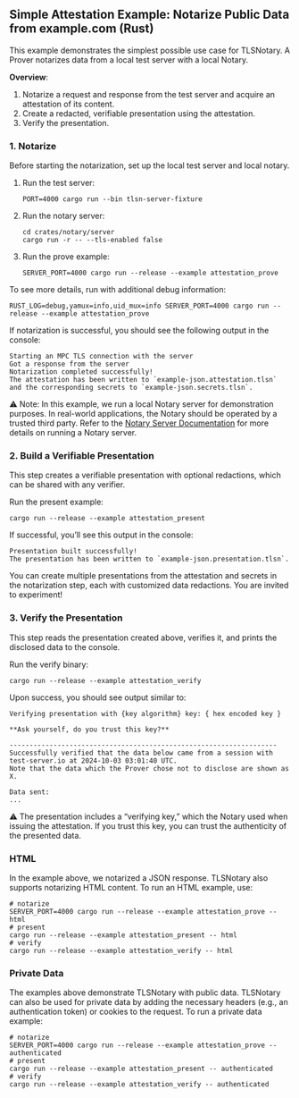 ## Simple Attestation Example: Notarize Public Data from example.com (Rust) <a name="rust-simple"></a>

This example demonstrates the simplest possible use case for TLSNotary. A Prover notarizes data from a local test server with a local Notary.

**Overview**:
1. Notarize a request and response from the test server and acquire an attestation of its content.
2. Create a redacted, verifiable presentation using the attestation.
3. Verify the presentation.

### 1. Notarize

Before starting the notarization, set up the local test server and local notary.

1. Run the test server:
    ```shell
    PORT=4000 cargo run --bin tlsn-server-fixture
    ```
2. Run the notary server:
    ```shell
    cd crates/notary/server
    cargo run -r -- --tls-enabled false
    ```
3. Run the prove example:
    ```shell
    SERVER_PORT=4000 cargo run --release --example attestation_prove
    ```

To see more details, run with additional debug information:
```shell
RUST_LOG=debug,yamux=info,uid_mux=info SERVER_PORT=4000 cargo run --release --example attestation_prove
```

If notarization is successful, you should see the following output in the console:
```log
Starting an MPC TLS connection with the server
Got a response from the server
Notarization completed successfully!
The attestation has been written to `example-json.attestation.tlsn` and the corresponding secrets to `example-json.secrets.tlsn`.
```

⚠️ Note: In this example, we run a local Notary server for demonstration purposes. In real-world applications, the Notary should be operated by a trusted third party. Refer to the [Notary Server Documentation](https://docs.tlsnotary.org/developers/notary_server.html) for more details on running a Notary server.

### 2. Build a Verifiable Presentation

This step creates a verifiable presentation with optional redactions, which can be shared with any verifier.

Run the present example:
```shell
cargo run --release --example attestation_present
```

If successful, you’ll see this output in the console:

```log
Presentation built successfully!
The presentation has been written to `example-json.presentation.tlsn`.
```

You can create multiple presentations from the attestation and secrets in the notarization step, each with customized data redactions. You are invited to experiment!

### 3. Verify the Presentation

This step reads the presentation created above, verifies it, and prints the disclosed data to the console.

Run the verify binary:
```shell
cargo run --release --example attestation_verify
```

Upon success, you should see output similar to:
```log
Verifying presentation with {key algorithm} key: { hex encoded key }

**Ask yourself, do you trust this key?**

-------------------------------------------------------------------
Successfully verified that the data below came from a session with test-server.io at 2024-10-03 03:01:40 UTC.
Note that the data which the Prover chose not to disclose are shown as X.

Data sent:
...
```

⚠️ The presentation includes a “verifying key,” which the Notary used when issuing the attestation. If you trust this key, you can trust the authenticity of the presented data.

### HTML

In the example above, we notarized a JSON response. TLSNotary also supports notarizing HTML content. To run an HTML example, use:

```shell
# notarize
SERVER_PORT=4000 cargo run --release --example attestation_prove -- html
# present
cargo run --release --example attestation_present -- html
# verify
cargo run --release --example attestation_verify -- html
```

### Private Data

The examples above demonstrate TLSNotary with public data. TLSNotary can also be used for private data by adding the necessary headers (e.g., an authentication token) or cookies to the request. To run a private data example:
```shell
# notarize
SERVER_PORT=4000 cargo run --release --example attestation_prove -- authenticated
# present
cargo run --release --example attestation_present -- authenticated
# verify
cargo run --release --example attestation_verify -- authenticated
```